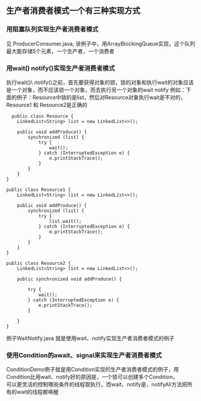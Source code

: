 ## 生产者消费者模式一个有三种实现方式

### 用阻塞队列实现生产者消费者模式
  见 ProducerConsumer.java, 该例子中，用ArrayBlockingQueue实现，这个队列最大能存储5个元素，一个生产者，一个消费者

### 用wait() notify()实现生产者消费者模式
  执行wait()\ notify()之前，首先要获得对象的锁，锁的对象和执行wait的对象应该是一个对象，而不应该锁一个对象，而去执行另一个对象的wait notify
  例如：下面的例子：Resource中锁的是list，然后对Resource对象执行wait是不对的，Resource1 和 Resource2是正确的
```
  public class Resource {
    LinkedList<String> list = new LinkedList<>();

    public void addProduce() {
        synchronized (list) {
            try {
                wait();
            } catch (InterruptedException e) {
                e.printStackTrace();
            }
        }
    }
}
  
public class Resource1 {
    LinkedList<String> list = new LinkedList<>();

    public void addProduce() {
        synchronized (list) {
            try {
                list.wait();
            } catch (InterruptedException e) {
                e.printStackTrace();
            }
        }
    }
}

public class Resource2 {
    LinkedList<String> list = new LinkedList<>();

    public synchronized void addProduce() {

        try {
            wait();
        } catch (InterruptedException e) {
            e.printStackTrace();
        }

    }
}

```
  例子WaitNotify.java 就是使用wait、notify实现生产者消费者模式的例子

### 使用Condition的await、signal来实现生产者消费者模式
  ConditionDemo例子就是用Condition实现的生产者消费者模式的例子，用Condition比用wait、notify好的原因是，一个锁可以创建多个Condition，  
  可以更灵活的控制哪些条件的线程取执行，而wait、notify是，notifyAll方法把所有的wait的线程都唤醒
